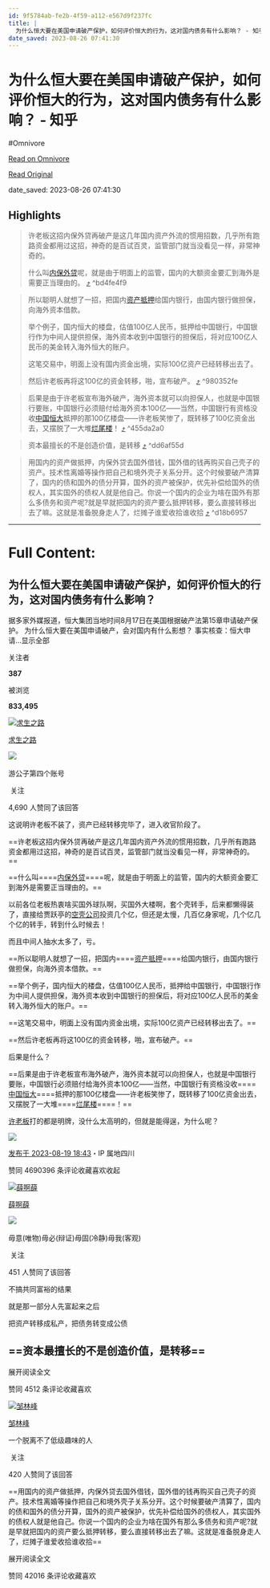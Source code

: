 ```yaml
---
id: 9f5784ab-fe2b-4f59-a112-e567d9f237fc
title: |
  为什么恒大要在美国申请破产保护，如何评价恒大的行为，这对国内债务有什么影响？ - 知乎
date_saved: 2023-08-26 07:41:30
---
```


# 为什么恒大要在美国申请破产保护，如何评价恒大的行为，这对国内债务有什么影响？ - 知乎
#Omnivore

[Read on Omnivore](https://omnivore.app/me/https-www-zhihu-com-question-617900496-answer-3173618764-18a31a60b7c)

[Read Original](https://www.zhihu.com/question/617900496/answer/3173618764)

date_saved: 2023-08-26 07:41:30


## Highlights

> 许老板这招内保外贷再破产是这几年国内资产外流的惯用招数，几乎所有跑路资金都用过这招，神奇的是百试百灵，监管部门就当没看见一样，非常神奇的。
> 
> 什么叫[内保外贷](https://www.zhihu.com/search?q=%E5%86%85%E4%BF%9D%E5%A4%96%E8%B4%B7&amp;search%5Fsource=Entity&amp;hybrid%5Fsearch%5Fsource=Entity&amp;hybrid%5Fsearch%5Fextra=%7B%22sourceType%22%3A%22answer%22%2C%22sourceId%22%3A3173618764%7D)呢，就是由于明面上的监管，国内的大额资金要汇到海外是需要正当理由的。 [⤴️](https://omnivore.app/me/https-www-zhihu-com-question-617900496-answer-3173618764-18a31a60b7c#bd4fe4f9-7dfc-49ed-a27a-5c17437d488c)  ^bd4fe4f9

> 所以聪明人就想了一招，把国内[资产抵押](https://www.zhihu.com/search?q=%E8%B5%84%E4%BA%A7%E6%8A%B5%E6%8A%BC&amp;search%5Fsource=Entity&amp;hybrid%5Fsearch%5Fsource=Entity&amp;hybrid%5Fsearch%5Fextra=%7B%22sourceType%22%3A%22answer%22%2C%22sourceId%22%3A3173618764%7D)给国内银行，由国内银行做担保，向海外资本借款。
> 
> 举个例子，国内恒大的楼盘，估值100亿人民币，抵押给中国银行，中国银行作为中间人提供担保，海外资本收到中国银行的担保后，将对应100亿人民币的美金转入海外恒大的账户。
> 
> 这笔交易中，明面上没有国内资金出境，实际100亿资产已经转移出去了。
> 
> 然后许老板再将这100亿的资金转移，啪，宣布破产。 [⤴️](https://omnivore.app/me/https-www-zhihu-com-question-617900496-answer-3173618764-18a31a60b7c#980352fe-bf85-477a-b733-3262798a12c7)  ^980352fe

> 后果是由于许老板宣布海外破产，海外资本就可以向担保人，也就是中国银行要账，中国银行必须赔付给海外资本100亿——当然，中国银行有资格没收[中国恒大](https://www.zhihu.com/search?q=%E4%B8%AD%E5%9B%BD%E6%81%92%E5%A4%A7&amp;search%5Fsource=Entity&amp;hybrid%5Fsearch%5Fsource=Entity&amp;hybrid%5Fsearch%5Fextra=%7B%22sourceType%22%3A%22answer%22%2C%22sourceId%22%3A3173618764%7D)抵押的那100亿楼盘——许老板笑惨了，既转移了100亿资金出去，又摆脱了一大堆[烂尾楼](https://www.zhihu.com/search?q=%E7%83%82%E5%B0%BE%E6%A5%BC&amp;search%5Fsource=Entity&amp;hybrid%5Fsearch%5Fsource=Entity&amp;hybrid%5Fsearch%5Fextra=%7B%22sourceType%22%3A%22answer%22%2C%22sourceId%22%3A3173618764%7D)！ [⤴️](https://omnivore.app/me/https-www-zhihu-com-question-617900496-answer-3173618764-18a31a60b7c#455da2a0-a10e-42e3-84f0-20920c1463d9)  ^455da2a0

> 资本最擅长的不是创造价值，是转移 [⤴️](https://omnivore.app/me/https-www-zhihu-com-question-617900496-answer-3173618764-18a31a60b7c#dd6af55d-6225-4af2-b30d-e0a06968ba95)  ^dd6af55d

> 用国内的资产做抵押，内保外贷去国外借钱，国外借的钱再购买自己壳子的资产。技术性离婚等操作把自己和境外壳子关系分开。这个时候要破产清算了，国内的债和国外的债分开算，国外的资产被保护，优先补偿给国外的债权人，其实国外的债权人就是他自己。你说一个国内的企业为啥在国外有那么多债务和资产呢?就是早就把国内的资产要么抵押转移，要么直接转移出去了嘛。这就是准备脱身走人了，烂摊子谁爱收拾谁收拾 [⤴️](https://omnivore.app/me/https-www-zhihu-com-question-617900496-answer-3173618764-18a31a60b7c#d18b6957-9818-48fe-9c35-53b53c391355)  ^d18b6957


--- 

# Full Content: 

## 为什么恒大要在美国申请破产保护，如何评价恒大的行为，这对国内债务有什么影响？

据多家外媒报道，恒大集团当地时间8月17日在美国根据破产法第15章申请破产保护。 为什么恒大要在美国申请破产，会对国内有什么影想？ 事实核查：恒大申请…显示全部 ​

关注者

**387**

被浏览

**833,495**

[![求生之路](https://proxy-prod.omnivore-image-cache.app/0x0,swbiZhtPWyXjVjwo_EvFbh-zt51TCC7YSNAJEY2l88_U/https://picx.zhimg.com/v2-81b200278119f9d2f0813a7f36ee4423_l.jpg?source=1940ef5c)](https://www.zhihu.com/people/37-39-75-47)

[求生之路](https://www.zhihu.com/people/37-39-75-47)

​![](https://proxy-prod.omnivore-image-cache.app/0x0,sEQaOWrSM4sYxMszrQ6lhsM51WgM5AvlqxCkeG6GJZz4/https://pic1.zhimg.com/v2-4812630bc27d642f7cafcd6cdeca3d7a.jpg?source=88ceefae)

游公子第四个账号

​ 关注

4,690 人赞同了该回答

这说明许老板不装了，资产已经转移完毕了，进入收官阶段了。

==许老板这招内保外贷再破产是这几年国内资产外流的惯用招数，几乎所有跑路资金都用过这招，神奇的是百试百灵，监管部门就当没看见一样，非常神奇的。==

==什么叫====[内保外贷](https://www.zhihu.com/search?q=%E5%86%85%E4%BF%9D%E5%A4%96%E8%B4%B7&search%5Fsource=Entity&hybrid%5Fsearch%5Fsource=Entity&hybrid%5Fsearch%5Fextra=%7B%22sourceType%22%3A%22answer%22%2C%22sourceId%22%3A3173618764%7D)====呢，就是由于明面上的监管，国内的大额资金要汇到海外是需要正当理由的。==

以前各位老板热衷啥买国外球队啊，买国外大楼啊，套个壳转手，后来都懒得装了，直接给贾跃亭的[空壳公司](https://www.zhihu.com/search?q=%E7%A9%BA%E5%A3%B3%E5%85%AC%E5%8F%B8&search%5Fsource=Entity&hybrid%5Fsearch%5Fsource=Entity&hybrid%5Fsearch%5Fextra=%7B%22sourceType%22%3A%22answer%22%2C%22sourceId%22%3A3173618764%7D)投资几个亿，但还是太慢，几百亿身家呢，几个亿几个亿的转手，转到什么时候去！

而且中间人抽水太多了，亏。

==所以聪明人就想了一招，把国内====[资产抵押](https://www.zhihu.com/search?q=%E8%B5%84%E4%BA%A7%E6%8A%B5%E6%8A%BC&search%5Fsource=Entity&hybrid%5Fsearch%5Fsource=Entity&hybrid%5Fsearch%5Fextra=%7B%22sourceType%22%3A%22answer%22%2C%22sourceId%22%3A3173618764%7D)====给国内银行，由国内银行做担保，向海外资本借款。==

==举个例子，国内恒大的楼盘，估值100亿人民币，抵押给中国银行，中国银行作为中间人提供担保，海外资本收到中国银行的担保后，将对应100亿人民币的美金转入海外恒大的账户。==

==这笔交易中，明面上没有国内资金出境，实际100亿资产已经转移出去了。==

==然后许老板再将这100亿的资金转移，啪，宣布破产。==

后果是什么？

==后果是由于许老板宣布海外破产，海外资本就可以向担保人，也就是中国银行要账，中国银行必须赔付给海外资本100亿——当然，中国银行有资格没收====[中国恒大](https://www.zhihu.com/search?q=%E4%B8%AD%E5%9B%BD%E6%81%92%E5%A4%A7&search%5Fsource=Entity&hybrid%5Fsearch%5Fsource=Entity&hybrid%5Fsearch%5Fextra=%7B%22sourceType%22%3A%22answer%22%2C%22sourceId%22%3A3173618764%7D)====抵押的那100亿楼盘——许老板笑惨了，既转移了100亿资金出去，又摆脱了一大堆====[烂尾楼](https://www.zhihu.com/search?q=%E7%83%82%E5%B0%BE%E6%A5%BC&search%5Fsource=Entity&hybrid%5Fsearch%5Fsource=Entity&hybrid%5Fsearch%5Fextra=%7B%22sourceType%22%3A%22answer%22%2C%22sourceId%22%3A3173618764%7D)====！==

[许老板](https://www.zhihu.com/search?q=%E8%AE%B8%E8%80%81%E6%9D%BF&search%5Fsource=Entity&hybrid%5Fsearch%5Fsource=Entity&hybrid%5Fsearch%5Fextra=%7B%22sourceType%22%3A%22answer%22%2C%22sourceId%22%3A3173618764%7D)打的都是明牌，没什么太高明的，但就是能得逞，为什么呢？

![](https://proxy-prod.omnivore-image-cache.app/641x540,s4eTRYmEaUZ0l_BtZRQUEykkvHILWUUH-qpTXsNi_5bI/https://pic1.zhimg.com/50/v2-47f63e4e60d592a2b8b2b5a2656bcfbc_720w.jpg?source=1940ef5c)

[发布于 2023-08-19 18:43](https://www.zhihu.com/question/617900496/answer/3173618764)・IP 属地四川

​赞同 4690​​396 条评论​收藏​喜欢收起​

[![薛啊薛](https://proxy-prod.omnivore-image-cache.app/0x0,saD_674oUGEPIRwf0EiEIbXd3omgBvP8liMRq03hG1NI/https://picx.zhimg.com/v2-abed1a8c04700ba7d72b45195223e0ff_l.jpg?source=1940ef5c)](https://www.zhihu.com/people/xie-a-xie-89)

[薛啊薛](https://www.zhihu.com/people/xie-a-xie-89)

​![](https://proxy-prod.omnivore-image-cache.app/0x0,sw6GxgIn7FP2MN8-dC1y3Ri48I4i6zbz1svDKn0TUvXQ/https://pic1.zhimg.com/v2-aa8a1823abfc46f14136f01d55224925.jpg?source=88ceefae)

毋意(唯物)毋必(辩证)毋固(冷静)毋我(客观)

​ 关注

451 人赞同了该回答

不搞共同富裕的结果

就是那一部分人先富起来之后

把资产转移成私产，把债务转变成公债

## ==资本最擅长的不是创造价值，是转移==

展开阅读全文​

​赞同 451​​2 条评论​收藏​喜欢

[![邹林峰](https://proxy-prod.omnivore-image-cache.app/0x0,s0FkcLp3_k95OCruVwiumCeVEmilQALM9u9a10abJBNk/https://pica.zhimg.com/v2-abed1a8c04700ba7d72b45195223e0ff_l.jpg?source=1940ef5c)](https://www.zhihu.com/people/zou-lin-feng-45)

[邹林峰](https://www.zhihu.com/people/zou-lin-feng-45)

一个脱离不了低级趣味的人

​ 关注

420 人赞同了该回答

==用国内的资产做抵押，内保外贷去国外借钱，国外借的钱再购买自己壳子的资产。技术性离婚等操作把自己和境外壳子关系分开。这个时候要破产清算了，国内的债和国外的债分开算，国外的资产被保护，优先补偿给国外的债权人，其实国外的债权人就是他自己。你说一个国内的企业为啥在国外有那么多债务和资产呢?就是早就把国内的资产要么抵押转移，要么直接转移出去了嘛。这就是准备脱身走人了，烂摊子谁爱收拾谁收拾==

展开阅读全文​

​赞同 420​​16 条评论​收藏​喜欢
